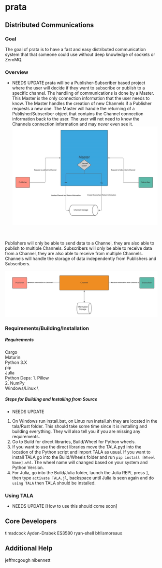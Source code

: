 # prata
## Distributed Communications

### Goal
The goal of prata is to have a fast and easy distributed communication system that that someone could use without deep knowledge of sockets or ZeroMQ.

### Overview
- NEEDS UPDATE
prata will be a Publisher-Subscriber based project where the user will decide if they want to subscribe or publish to a specific channel. The handling of communications is done by a Master. This Master is the only connection information that the user needs to know. The Master handles the creation of new Channels if a Publisher requests a new one. The Master will handle the returning of a Publisher/Subscriber object that contains the Channel connection information back to the user. The user will not need to know the Channels connection information and may never even see it. ![Figure 1](Documentation/Images/flowchart1.jpg)
<br>
<br>
Publishers will only be able to send data to a Channel, they are also able to publish to multiple Channels.
Subscribers will only be able to receive data from a Channel, they are also able to receive from multiple Channels.
Channels will handle the storage of data independently from Publishers and Subscribers.

![Figure 2](Documentation/Images/flowchart2.jpg)


### Requirements/Building/Installation

##### Requirements
Cargo \
Maturin  \
Python 3.X \
pip \
Julia \
Python Deps:
    1. Pillow \
    2. NumPy \
Windows/Linux \

##### Steps for Building and Installing from Source
- NEEDS UPDATE
1. On Windows run install.bat, on Linux run install.sh they are located in the tala/Rust folder. This should take some time since it is installing and building everything. They will also tell you if you are missing any requirements.
2. Go to Build for direct libraries, Build/Wheel for Python wheels. <br>
3. If you want to use the direct libraries move the TALA.pyd into the location of the Python script and import TALA as usual. If you want to install TALA go into the Build/Wheels folder and run `pip install [Wheel Name].whl`. The wheel name will changed based on your system and Python Version. <br>
4. For Julia, go into the Build/Julia folder, launch the Julia REPL press `]`, then type `activate TALA.jl`, backspace until Julia is seen again and do `using TALA` then TALA should be installed.


### Using TALA
- NEEDS UPDATE
[How to use this should come soon]

## Core Developers
timadcock
Ayden-Drabek
ES3580
ryan-shell
bhllamoreaux

## Additional Help
jeffmcgough
nibennett
